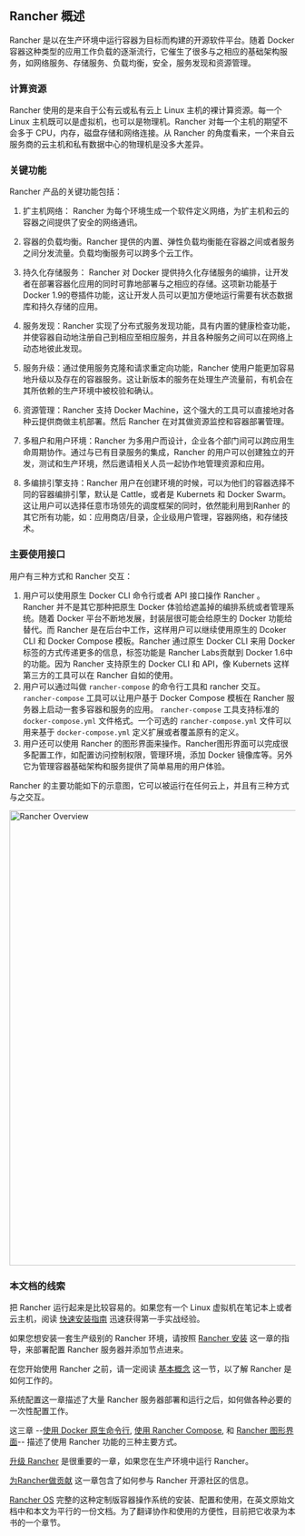 ## Rancher 概述
Rancher 是以在生产环境中运行容器为目标而构建的开源软件平台。随着 Docker 容器这种类型的应用工作负载的逐渐流行，它催生了很多与之相应的基础架构服务，如网络服务、存储服务、负载均衡，安全，服务发现和资源管理。

### 计算资源
Rancher 使用的是来自于公有云或私有云上 Linux 主机的裸计算资源。每一个 Linux 主机既可以是虚拟机，也可以是物理机。Rancher 对每一个主机的期望不会多于 CPU，内存，磁盘存储和网络连接。从 Rancher 的角度看来，一个来自云服务商的云主机和私有数据中心的物理机是没多大差异。

### 关键功能
Rancher 产品的关键功能包括： 

1. 扩主机网络： Rancher 为每个环境生成一个软件定义网络，为扩主机和云的容器之间提供了安全的网络通讯。

2. 容器的负载均衡。Rancher 提供的内置、弹性负载均衡能在容器之间或者服务之间分发流量。负载均衡服务可以跨多个云工作。

3. 持久化存储服务： Rancher 对 Docker 提供持久化存储服务的编排，让开发者在部署容器化应用的同时可靠地部署与之相应的存储。这项新功能基于 Docker 1.9的卷插件功能，这让开发人员可以更加方便地运行需要有状态数据库和持久存储的应用。

4.	服务发现：Rancher 实现了分布式服务发现功能，具有内置的健康检查功能，并使容器自动地注册自己到相应至相应服务，并且各种服务之间可以在网络上动态地彼此发现。

5.	服务升级：通过使用服务克隆和请求重定向功能，Rancher 使用户能更加容易地升级以及存在的容器服务。这让新版本的服务在处理生产流量前，有机会在其所依赖的生产环境中被校验和确认。 

6.	资源管理：Rancher 支持 Docker Machine，这个强大的工具可以直接地对各种云提供商做主机部署。然后 Rancher 在对其做资源监控和容器部署管理。

7. 多租户和用户环境：Rancher 为多用户而设计，企业各个部门间可以跨应用生命周期协作。通过与已有目录服务的集成，Rancher 的用户可以创建独立的开发，测试和生产环境，然后邀请相关人员一起协作地管理资源和应用。

8. 多编排引擎支持：Rancher 用户在创建环境的时候，可以为他们的容器选择不同的容器编排引擎，默认是 Cattle，或者是 Kubernets 和 Docker Swarm。这让用户可以选择任意市场领先的调度框架的同时，依然能利用到Ranher 的其它所有功能，如：应用商店/目录，企业级用户管理，容器网络，和存储技术。

### 主要使用接口
用户有三种方式和 Rancher 交互：

1. 用户可以使用原生 Docker CLI 命令行或者 API 接口操作 Rancher 。Rancher 并不是其它那种把原生 Docker 体验给遮盖掉的编排系统或者管理系统。随着 Docker 平台不断地发展，封装层很可能会给原生的 Docker 功能给替代。而 Rancher 是在后台中工作，这样用户可以继续使用原生的 Dcoker CLI 和 Docker Compose 模板。Rancher 通过原生 Docker CLI 来用 Docker 标签的方式传递更多的信息，标签功能是 Rancher Labs贡献到 Docker 1.6中的功能。因为 Rancher 支持原生的 Docker CLI 和 API，像 Kubernets 这样第三方的工具可以在 Rancher 自如的使用。
2. 用户可以通过叫做 `rancher-compose` 的命令行工具和 rancher 交互。 `rancher-compose` 工具可以让用户基于 Docker Compose 模板在 Rancher 服务器上启动一套多容器和服务的应用。 `rancher-compose` 工具支持标准的 `docker-compose.yml` 文件格式。一个可选的 `rancher-compose.yml` 文件可以用来基于  `docker-compose.yml` 定义扩展或者覆盖原有的定义。
3. 用户还可以使用 Rancher 的图形界面来操作。Rancher图形界面可以完成很多配置工作，如配置访问控制权限，管理环境，添加 Docker 镜像库等。另外它为管理容器基础架构和服务提供了简单易用的用户体验。

Rancher 的主要功能如下的示意图，它可以被运行在任何云上，并且有三种方式与之交互。

<img src="{{site.baseurl}}/images/rancher_overview.png" width="800" alt="Rancher Overview">

### 本文档的线索
把 Rancher 运行起来是比较容易的。如果您有一个 Linux 虚拟机在笔记本上或者云主机，阅读  [快速安装指南]({{site.baseurl}}/QuickStartGuide/) 迅速获得第一手实战经验。

如果您想安装一套生产级别的 Rancher 环境，请按照  [Rancher 安装]({{site.baseurl}}/Installing-Rancher/Single-Node/) 这一章的指导，来部署配置 Rancher 服务器并添加节点进来。

在您开始使用 Rancher 之前，请一定阅读 [基本概念]({{site.baseurl}}/concepts/) 这一节，以了解 Rancher 是如何工作的。

系统配置这一章描述了大量 Rancher 服务器部署和运行之后，如何做各种必要的一次性配置工作。

这三章 --[使用 Docker 原生命令行]({{site.baseurl}}/rancher/native-docker/), [使用 Rancher Compose]({{site.baseurl}}/rancher/rancher-compose), 和 [Rancher 图形界面]({{site.baseurl}}/rancher/rancher-ui/applications/stacks/adding-services/)-- 描述了使用 Rancher 功能的三种主要方式。

[升级 Rancher]({{site.baseurl}}/upgrading/) 是很重要的一章，如果您在生产环境中运行 Rancher。

[为Rancher做贡献]({{site.baseurl}}/contributing/) 这一章包含了如何参与 Rancher 开源社区的信息。
 
[Rancher OS]({{site.baseurl}}/os/rancher_os/) 完整的这种定制版容器操作系统的安装、配置和使用，在英文原始文档中和本文为平行的一份文档。为了翻译协作和使用的方便性，目前把它收录为本书的一个章节。
